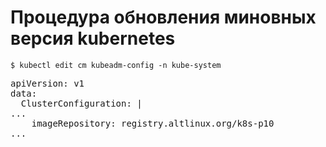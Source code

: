 # Процедура обновления миновных версия kubernetes
```
$ kubectl edit cm kubeadm-config -n kube-system
```

<pre>
apiVersion: v1
data:
  ClusterConfiguration: |
...
    imageRepository: registry.altlinux.org/k8s-p10
...

</pre>
